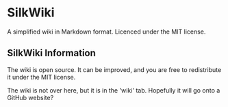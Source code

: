 # SilkWiki
A simplified wiki in Markdown format. Licenced under the MIT license.

## SilkWiki Information
The wiki is open source. It can be improved, and you are free to redistribute it under the MIT license.

The wiki is not over here, but it is in the 'wiki' tab. Hopefully it will go onto a GitHub website? 
